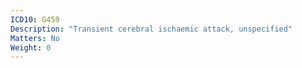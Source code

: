 ```yaml
---
ICD10: G459
Description: "Transient cerebral ischaemic attack, unspecified"
Matters: No
Weight: 0
---
```

